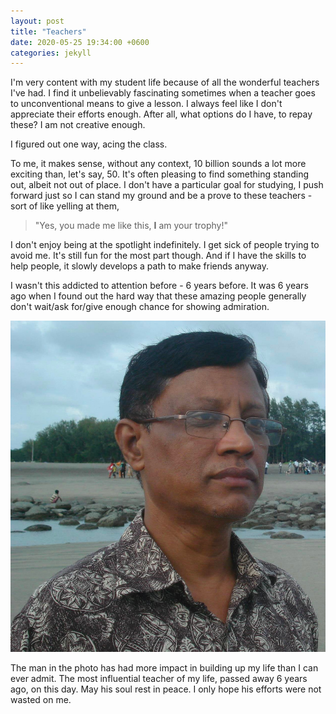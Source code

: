 ```yaml
---
layout: post
title: "Teachers"
date: 2020-05-25 19:34:00 +0600
categories: jekyll
---
```


I'm very content with my student life because of all the wonderful teachers I've had.
I find it unbelievably fascinating sometimes when a teacher goes to unconventional means to give a lesson.
I always feel like I don't appreciate their efforts enough. After all, what options do I have, to repay these? I am not creative enough.

I figured out one way, acing the class.

To me, it makes sense, without any context, 10 billion sounds a lot more exciting than, let's say, 50. It's often pleasing to find something standing out, albeit not out of place.
I don't have a particular goal for studying, I push forward just so I can stand my ground and be a prove to these teachers - sort of like yelling at them, 
> "Yes, you made me like this, **I** am your trophy!"

I don't enjoy being at the spotlight indefinitely. I get sick of people trying to avoid me. It's still fun for the most part though. And if I have the skills to help people, it slowly develops a path to make friends anyway.

I wasn't this addicted to attention before - 6 years before. It was 6 years ago when I found out the hard way that these amazing people generally don't wait/ask for/give enough chance for showing admiration.


<div class="text-wrap">
    <img src="/images/atik-sir.jpg" alt="Photo of Atik sir" class="float-left">
    <p>The man in the photo has had more impact in building up my life than I can ever admit. The most influential teacher of my life, passed away 6 years ago, on this day. May his soul rest in peace.
    I only hope his efforts were not wasted on me.</p>
</div>



